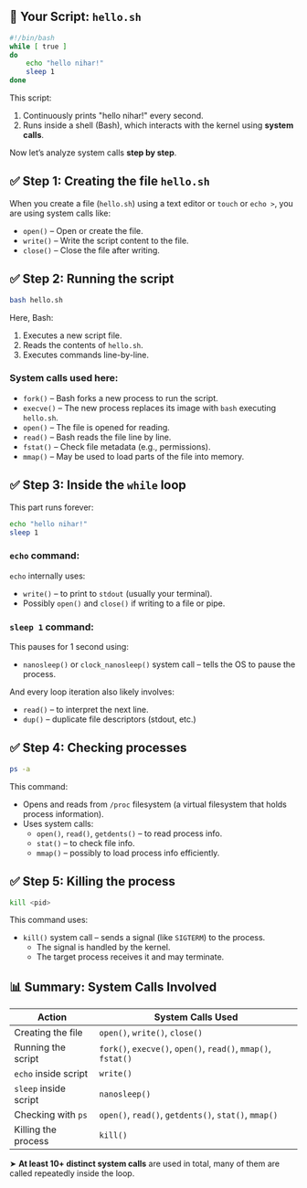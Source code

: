 ## 🧪 Your Script: `hello.sh`

```sh
#!/bin/bash
while [ true ]
do
    echo "hello nihar!"
    sleep 1
done
```

This script:
1. Continuously prints "hello nihar!" every second.
2. Runs inside a shell (Bash), which interacts with the kernel using **system calls**.

Now let’s analyze system calls **step by step**.

## ✅ Step 1: Creating the file `hello.sh`

When you create a file (`hello.sh`) using a text editor or `touch` or `echo >`, you are using system calls like:

- `open()` – Open or create the file.
- `write()` – Write the script content to the file.
- `close()` – Close the file after writing.

## ✅ Step 2: Running the script

```sh
bash hello.sh
```

Here, Bash:
1. Executes a new script file.
2. Reads the contents of `hello.sh`.
3. Executes commands line-by-line.

### System calls used here:
- `fork()` – Bash forks a new process to run the script.
- `execve()` – The new process replaces its image with `bash` executing `hello.sh`.
- `open()` – The file is opened for reading.
- `read()` – Bash reads the file line by line.
- `fstat()` – Check file metadata (e.g., permissions).
- `mmap()` – May be used to load parts of the file into memory.

## ✅ Step 3: Inside the `while` loop

This part runs forever:
```sh
echo "hello nihar!"
sleep 1
```

### `echo` command:

`echo` internally uses:

- `write()` – to print to `stdout` (usually your terminal).
- Possibly `open()` and `close()` if writing to a file or pipe.

### `sleep 1` command:

This pauses for 1 second using:

- `nanosleep()` or `clock_nanosleep()` system call – tells the OS to pause the process.

And every loop iteration also likely involves:

- `read()` – to interpret the next line.
- `dup()` – duplicate file descriptors (stdout, etc.)

## ✅ Step 4: Checking processes

```sh
ps -a
```

This command:

- Opens and reads from `/proc` filesystem (a virtual filesystem that holds process information).
- Uses system calls:
  - `open()`, `read()`, `getdents()` – to read process info.
  - `stat()` – to check file info.
  - `mmap()` – possibly to load process info efficiently.

## ✅ Step 5: Killing the process

```sh
kill <pid>
```

This command uses:

- `kill()` system call – sends a signal (like `SIGTERM`) to the process.
  - The signal is handled by the kernel.
  - The target process receives it and may terminate.

## 📊 Summary: System Calls Involved

| Action                 | System Calls Used                                             |
|------------------------|--------------------------------------------------------------|
| Creating the file      | `open()`, `write()`, `close()`                               |
| Running the script     | `fork()`, `execve()`, `open()`, `read()`, `mmap()`, `fstat()`|
| `echo` inside script   | `write()`                                                    |
| `sleep` inside script  | `nanosleep()`                                                |
| Checking with `ps`     | `open()`, `read()`, `getdents()`, `stat()`, `mmap()`         |
| Killing the process    | `kill()`                                                     |

➤ **At least 10+ distinct system calls** are used in total, many of them are called repeatedly inside the loop.

